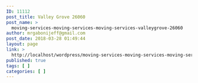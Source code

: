 ```yaml
---
ID: 11112
post_title: Valley Grove 26060
post_name: >
  moving-services-moving-services-moving-services-valleygrove-26060
author: mrgabonijeff@gmail.com
post_date: 2018-03-28 01:49:44
layout: page
link: >
  http://localhost/wordpress/moving-services-moving-services-moving-services-valleygrove-26060/
published: true
tags: [ ]
categories: [ ]
---
```

